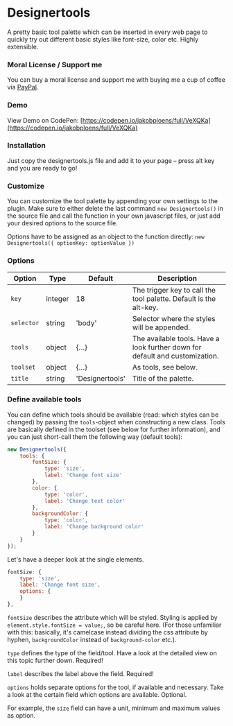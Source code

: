 # Designertools

A pretty basic tool palette which can be inserted in every web page to quickly try out different basic styles like font-size, color etc.
Highly extensible.

### Moral License / Support me

You can buy a moral license and support me with buying me a cup of coffee via [PayPal](https://www.paypal.me/jakobploens/3,50).

### Demo

View Demo on CodePen: [https://codepen.io/jakobploens/full/VeXQKa](https://codepen.io/jakobploens/full/VeXQKa)

### Installation

Just copy the designertools.js file and add it to your page – press alt key and you are ready to go!

### Customize

You can customize the tool palette by appending your own settings to the plugin. Make sure to either delete the last command `new Designertools()` in the source file and call the function in your own javascript files, or just add your desired options to the source file.

Options have to be assigned as an object to the function directly: `new Designertools({ optionKey: optionValue })`

### Options

| Option | Type | Default | Description |
| ------ | ---- | ------- | ----------- |
| `key` | integer | 18 | The trigger key to call the tool palette. Default is the alt-key. |
| `selector` | string | 'body' | Selector where the styles will be appended. |
| `tools` | object | {…} | The available tools. Have a look further down for default and customization. |
| `toolset` | object | {…} | As tools, see below. |
| `title` | string | 'Designertools' | Title of the palette. |

### Define available tools

You can define which tools should be available (read: which styles can be changed) by passing the `tools`-object when constructing a new class. Tools are basically defined in the toolset (see below for further information), and you can just short-call them the following way (default tools):

```javascript
new Designertools({
    tools: {
        fontSize: {
            type: 'size',
            label: 'Change font size'
        },
        color: {
            type: 'color',
            label: 'Change text color'
        },
        backgroundColor: {
            type: 'color',
            label: 'Change background color'
        }
    }
});
```

Let's have a deeper look at the single elements.

```javascript
fontSize: {
    type: 'size',
    label: 'Change font size',
    options: {
    }
},
```

`fontSize` describes the attribute which will be styled. Styling is applied by `element.style.fontSize = value;`, so be careful here. (For those unfamiliar with this: basically, it's camelcase instead dividing the css attribute by hyphen, `backgroundColor` instead of `background-color` etc.).

`type` defines the type of the field/tool. Have a look at the detailed view on this topic further down. Required!

`label` describes the label above the field. Required!

`options` holds separate options for the tool, if available and necessary. Take a look at the certain field which options are available. Optional.

For example, the `size` field can have a unit, minimum and maximum values as option.
